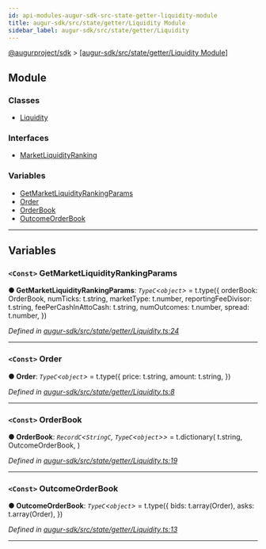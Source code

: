 ```yaml
---
id: api-modules-augur-sdk-src-state-getter-liquidity-module
title: augur-sdk/src/state/getter/Liquidity Module
sidebar_label: augur-sdk/src/state/getter/Liquidity
---
```


[@augurproject/sdk](api-readme.md) > [[augur-sdk/src/state/getter/Liquidity Module]](api-modules-augur-sdk-src-state-getter-liquidity-module.md)

## Module

### Classes

* [Liquidity](api-classes-augur-sdk-src-state-getter-liquidity-liquidity.md)

### Interfaces

* [MarketLiquidityRanking](api-interfaces-augur-sdk-src-state-getter-liquidity-marketliquidityranking.md)

### Variables

* [GetMarketLiquidityRankingParams](api-modules-augur-sdk-src-state-getter-liquidity-module.md#getmarketliquidityrankingparams)
* [Order](api-modules-augur-sdk-src-state-getter-liquidity-module.md#order)
* [OrderBook](api-modules-augur-sdk-src-state-getter-liquidity-module.md#orderbook)
* [OutcomeOrderBook](api-modules-augur-sdk-src-state-getter-liquidity-module.md#outcomeorderbook)

---

## Variables

<a id="getmarketliquidityrankingparams"></a>

### `<Const>` GetMarketLiquidityRankingParams

**● GetMarketLiquidityRankingParams**: *`TypeC`<`object`>* =  t.type({
    orderBook: OrderBook,
    numTicks: t.string,
    marketType: t.number,
    reportingFeeDivisor: t.string,
    feePerCashInAttoCash: t.string,
    numOutcomes: t.number,
    spread: t.number,
})

*Defined in [augur-sdk/src/state/getter/Liquidity.ts:24](https://github.com/AugurProject/augur/blob/3727cd4ec9/packages/augur-sdk/src/state/getter/Liquidity.ts#L24)*

___
<a id="order"></a>

### `<Const>` Order

**● Order**: *`TypeC`<`object`>* =  t.type({
    price: t.string,
    amount: t.string,
})

*Defined in [augur-sdk/src/state/getter/Liquidity.ts:8](https://github.com/AugurProject/augur/blob/3727cd4ec9/packages/augur-sdk/src/state/getter/Liquidity.ts#L8)*

___
<a id="orderbook"></a>

### `<Const>` OrderBook

**● OrderBook**: *`RecordC`<`StringC`, `TypeC`<`object`>>* =  t.dictionary(
    t.string,
    OutcomeOrderBook,
)

*Defined in [augur-sdk/src/state/getter/Liquidity.ts:19](https://github.com/AugurProject/augur/blob/3727cd4ec9/packages/augur-sdk/src/state/getter/Liquidity.ts#L19)*

___
<a id="outcomeorderbook"></a>

### `<Const>` OutcomeOrderBook

**● OutcomeOrderBook**: *`TypeC`<`object`>* =  t.type({
    bids: t.array(Order),
    asks: t.array(Order),
})

*Defined in [augur-sdk/src/state/getter/Liquidity.ts:13](https://github.com/AugurProject/augur/blob/3727cd4ec9/packages/augur-sdk/src/state/getter/Liquidity.ts#L13)*

___

